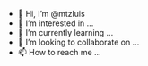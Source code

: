 - 👋 Hi, I’m @mtzluis
- 👀 I’m interested in ...
- 🌱 I’m currently learning ...
- 💞️ I’m looking to collaborate on ...
- 📫 How to reach me ...

<!---
mtzluis/mtzluis is a ✨ special ✨ repository because its `README.md` (this file) appears on your GitHub profile.
You can click the Preview link to take a look at your changes.
--->
